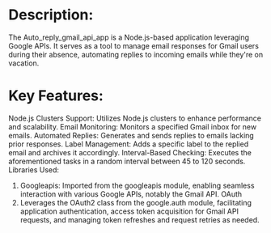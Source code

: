 # Description:

The Auto_reply_gmail_api_app is a Node.js-based application leveraging Google APIs. It serves as a tool to manage email responses for Gmail users during their absence, automating replies to incoming emails while they're on vacation.

# Key Features:

Node.js Clusters Support: Utilizes Node.js clusters to enhance performance and scalability.
Email Monitoring: Monitors a specified Gmail inbox for new emails.
Automated Replies: Generates and sends replies to emails lacking prior responses.
Label Management: Adds a specific label to the replied email and archives it accordingly.
Interval-Based Checking: Executes the aforementioned tasks in a random interval between 45 to 120 seconds.
Libraries Used:

1. Googleapis: Imported from the googleapis module, enabling seamless interaction with various Google APIs, notably the Gmail API.
OAuth
2. Leverages the OAuth2 class from the google.auth module, facilitating application authentication, access token acquisition for Gmail API requests, and managing token refreshes and request retries as needed.
